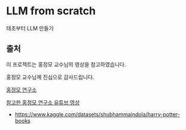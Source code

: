 # LLM from scratch

태초부터 LLM 만들기

## 출처

이 프로젝트는 홍정모 교수님의 영상을 참고하였습니다.

홍정모 교수님께 진심으로 감사드립니다.

[홍정모 연구소](https://honglab.co.kr/)

[참고한 홍정모 연구소 유튜브 영상](https://www.youtube.com/watch?v=osv2csoHVAo)

- <https://www.kaggle.com/datasets/shubhammaindola/harry-potter-books>
